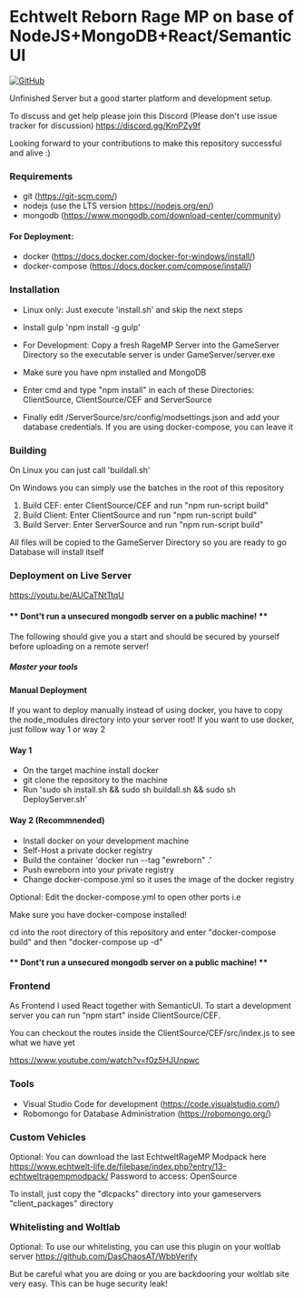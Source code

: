 # Echtwelt Reborn Rage MP on base of NodeJS+MongoDB+React/SemanticUI

[![GitHub](https://img.shields.io/github/license/xzessmedia/EchtweltRageMP.svg)](#)

Unfinished Server but a good starter platform and development setup.

To discuss and get help please join this Discord (Please don't use issue tracker for discussion)
https://discord.gg/KmPZy9f

Looking forward to your contributions to make this repository successful and alive :)

### Requirements
- git (https://git-scm.com/)
- nodejs (use the LTS version https://nodejs.org/en/)
- mongodb (https://www.mongodb.com/download-center/community)

#### For Deployment:
- docker (https://docs.docker.com/docker-for-windows/install/)
- docker-compose (https://docs.docker.com/compose/install/)

### Installation
- Linux only: Just execute 'install.sh' and skip the next steps

- Install gulp 'npm install -g gulp'
- For Development: Copy a fresh RageMP Server into the GameServer Directory so the executable server is under GameServer/server.exe
- Make sure you have npm installed and MongoDB
- Enter cmd and type "npm install" in each of these Directories: ClientSource, ClientSource/CEF and ServerSource
- Finally edit /ServerSource/src/config/modsettings.json and add your database credentials. If you are using docker-compose, you can leave it

### Building
On Linux you can just call 'buildall.sh'

On Windows you can simply use the batches in the root of this repository

1. Build CEF: enter ClientSource/CEF and run "npm run-script build"
2. Build Client: Enter ClientSource and run "npm run-script build"
3. Build Server: Enter ServerSource and run "npm run-script build"

All files will be copied to the GameServer Directory so you are ready to go
Database will install itself

### Deployment on Live Server

https://youtu.be/AUCaTNtTtqU

#### ** Dont't run a unsecured mongodb server on a public machine! **

The following should give you a start and should be secured by yourself
before uploading on a remote server!

##### Master your tools

#### Manual Deployment
If you want to deploy manually instead of using docker, you have to copy the node_modules directory into your server root!
If you want to use docker, just follow way 1 or way 2


#### Way 1

- On the target machine install docker
- git clone the repository to the machine
- Run 'sudo sh install.sh && sudo sh buildall.sh && sudo sh DeployServer.sh'

#### Way 2 (Recommnended)

- Install docker on your development machine
- Self-Host a private docker registry
- Build the container 'docker run --tag "ewreborn" .'
- Push ewreborn into your private registry
- Change docker-compose.yml so it uses the image of the docker registry

Optional: Edit the docker-compose.yml to open other ports i.e

Make sure you have docker-compose installed!

cd into the root directory of this repository and enter "docker-compose build" and then "docker-compose up -d"

#### ** Dont't run a unsecured mongodb server on a public machine! **

### Frontend
As Frontend I used React together with SemanticUI.
To start a development server you can run "npm start" inside ClientSource/CEF.

You can checkout the routes inside the ClientSource/CEF/src/index.js to see what we have yet

https://www.youtube.com/watch?v=f0z5HJUnpwc

### Tools
- Visual Studio Code for development (https://code.visualstudio.com/)
- Robomongo for Database Administration (https://robomongo.org/)

### Custom Vehicles
Optional: You can download the last EchtweltRageMP Modpack here https://www.echtwelt-life.de/filebase/index.php?entry/13-echtweltragempmodpack/
Password to access: OpenSource

To install, just copy the "dlcpacks" directory into your gameservers "client_packages" directory


### Whitelisting and Woltlab
Optional: To use our whitelisting, you can use this plugin on your woltlab server
https://github.com/DasChaosAT/WbbVerify

But be careful what you are doing or you are backdooring your woltlab site very easy.
This can be huge security leak!
